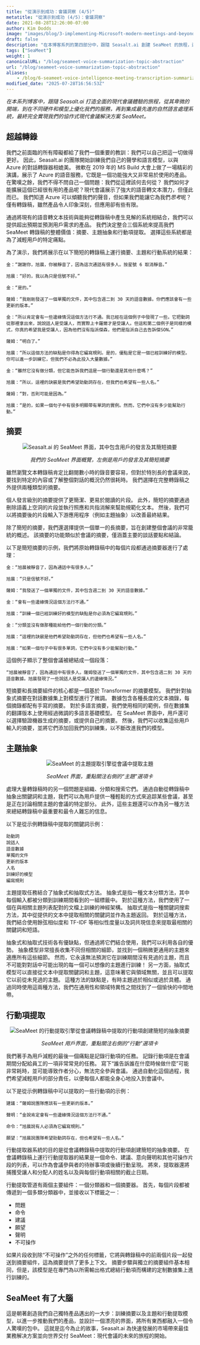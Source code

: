 ```yaml
---
title: "從演示到成功：會議洞察 (4/5)"
metatitle: "從演示到成功 (4/5)：會議洞察"
date: 2021-08-28T12:26:00-07:00
author: Kim Dodds
image: "images/blog/3-implementing-Microsoft-modern-meetings-and-beyond/SeaMeet animation.gif"
draft: false
description: "在本博客系列的第四部分中，跟隨 Seasalt.ai 創建 SeaMeet 的旅程，這是我們的協作式現代會議解決方案。"
tags: ["SeaMeet"]
weight: 1  
canonicalURL: "/blog/seameet-voice-summarization-topic-abstraction"
url: "/blog/seameet-voice-summarization-topic-abstraction"
aliases:
    - /blog/6-seameet-voice-intelligence-meeting-transcription-summarization-topic-abstraction-action-extraction/
modified_date: "2025-07-28T16:56:53Z"
---
```


*在本系列博客中，跟隨 Seasalt.ai 打造全面的現代會議體驗的旅程，從其卑微的開端，到在不同硬件和模型上優化我們的服務，再到集成最先進的自然語言處理系統，最終完全實現我們的協作式現代會議解決方案 SeaMeet。*

## 超越轉錄

我們之前面臨的所有障礙都給了我們一個重要的教訓：我們可以自己把這一切做得更好。
因此，Seasalt.ai 的團隊開始訓練我們自己的聲學和語言模型，以與 Azure 的對話轉錄器相媲美。
微軟在 2019 年的 MS Build 大會上做了一場精彩的演講，展示了 Azure 的語音服務，它既是一個功能強大又非常易於使用的產品。
在驚嘆之餘，我們不得不問自己一個問題：我們從這裡該何去何從？
我們如何才能擴展這個已經很有用的產品呢？現代會議展示了強大的語音轉文本潛力，但僅此而已。
我們知道 Azure 可以傾聽我們的聲音，但如果我們能讓它為我們*思考*呢？
僅有轉錄稿，雖然產品令人印象深刻，但應用卻有些有限。

通過將現有的語音轉文本技術與能夠從轉錄稿中產生見解的系統相結合，我們可以提供超出預期並預測用戶需求的產品。
我們決定整合三個系統來提高我們 SeaMeet 轉錄稿的整體價值：摘要、主題抽象和行動項提取。
選擇這些系統都是為了減輕用戶的特定痛點。

為了演示，我們將展示在以下簡短的轉錄稿上運行摘要、主題和行動系統的結果：

```
金：“謝謝你，旭晨，你被靜音了，因為這次通話有很多人。按星號 6 取消靜音。”

旭晨：“好的，我以為只是信號不好。”

金：“是的。”

薩姆：“我剛剛發送了一個單獨的文件，其中包含週二到 30 天的語音數據。你們應該會有一些更新的版本。”

金：“所以肯定會有一些邊緣情況這個方法行不通。我已經在這個例子中發現了一些。它把動詞從那裡拿出來，說說話人是受讓人，而實際上卡羅爾才是受讓人。但這和第二個例子是同樣的模式，你真的希望我是受讓人，因為他們沒有指派傑森，他們是指派自己去告訴傑SON。”

薩姆：“明白了。”

旭晨：“所以這個方法的缺點是你得為它編寫規則。是的，優點是它是一個已經訓練好的模型。你可以進一步訓練它，但我們不必為此投入大量數據。”

金：“雖然它沒有做分類，但它能告訴我們這是一個行動還是其他什麼嗎？”

旭晨：“所以，這裡的訣竅是我們希望助動詞存在，但我們也希望有一些人名。”

薩姆：“對，否則可能是因為。”

旭晨：“是的，如果一個句子中有很多明顯帶有單詞的實例。然而，它們中沒有多少能幫助行動。”
```

## 摘要

<center>
<img src="/images/blog/6-seameet-voice-intelligence-meeting-transcription-summarization-topic-abstraction-action-extraction/summarization.png" alt="Seasalt.ai 的 SeaMeet 界面，其中包含用戶的發言及其簡短摘要"/>

*我們的 SeaMeet 界面概覽，左側是用戶的發言及其簡短摘要*
</center>

雖然瀏覽文本轉錄稿肯定比翻閱數小時的錄音要容易，但對於特別長的會議來說，要找到特定的內容或了解整個對話的概況仍然很耗時。
我們選擇在完整轉錄稿之外提供兩種​​類型的摘要。

個人發言級別的摘要提供了更簡潔、更易於閱讀的片段。
此外，簡短的摘要通過刪除語義上空洞的片段並執行照應和共指消解來幫助規範化文本。
然後，我們可以將摘要後的片段輸入下游應用程序（例如主題抽象）以改善最終結果。

除了簡短的摘要，我們還選擇提供一個單一的長摘要，旨在創建整個會議的非常籠統的概述。
該摘要的功能類似於會議的摘要，僅涵蓋主要的談話要點和結論。

以下是簡短摘要的示例，我們將原始轉錄稿中的每個片段都通過摘要器進行了處理：

```
金：“旭晨被靜音了，因為通話中有很多人。”

旭晨：“只是信號不好。”

薩姆：“我發送了一個單獨的文件，其中包含週二到 30 天的語音數據。”

金：“會有一些邊緣情況這個方法行不通。”

旭晨：“訓練一個已經訓練好的模型的缺點是你必須為它編寫規則。”

金：“分類並沒有做那種能給他們一個行動的分類。”

旭晨：“這裡的訣竅是他們希望助動詞存在，但他們也希望有一些人名。”

旭晨：“如果一個句子中有很多單詞，它們中沒有多少能幫助行動。”
```

這個例子顯示了整個會議被總結成一個段落：

```
“旭晨被靜音了，因為通話中有很多人。薩姆發送了一個單獨的文件，其中包含週二到 30 天的語音數據。旭晨發現了一些說話人是受讓人的邊緣情況。”
```

短摘要和長摘要組件的核心都是一個基於 Transformer 的摘要模型。
我們針對抽象式摘要在對話數據集上對模型進行了微調。
數據包含各種長度的文本摘錄，每個摘錄都配有手寫的摘要。
對於多語言摘要，我們使用相同的範例，但在數據集的翻譯版本上使用經過微調的多語言基礎模型。
在 SeaMeet 界面中，用戶還可以選擇驗證機器生成的摘要，或提供自己的摘要。
然後，我們可以收集這些用戶輸入的摘要，並將它們添加回我們的訓練集，以不斷改進我們的模型。

## 主題抽象

<center>
<img src="/images/blog/6-seameet-voice-intelligence-meeting-transcription-summarization-topic-abstraction-action-extraction/topics.png" alt="SeaMeet 的主題提取引擎從會議中提取主題"/>

*SeaMeet 界面，重點關注右側的“主題”選項卡*
</center>

處理大量轉錄稿時的另一個問題是組織、分類和搜索它們。
通過自動從轉錄稿中抽象出關鍵詞和主題，我們可以為用戶提供一種輕鬆的方式來追踪某些會議，甚至是正在討論相關主題的會議的特定部分。
此外，這些主題還可以作為另一種方法來總結轉錄稿中最重要和最令人難忘的信息。

以下是從示例轉錄稿中提取的關鍵詞示例：

```
助動詞
說話人
語音數據
單獨的文件
更新的版本
人名
訓練好的模型
編寫規則
```

主題提取任務結合了抽象式和抽取式方法。
抽象式是指一種文本分類方法，其中每個輸入都被分類到訓練期間看到的一組標籤中。
對於這種方法，我們使用了一個在與相關主題列表配對的文檔上訓練的神經架構。
抽取式是指一種關鍵詞搜索方法，其中從提供的文本中提取相關的關鍵詞並作為主題返回。
對於這種方法，我們結合使用餘弦相似度和 TF-IDF 等相似性度量以及詞共現信息來提取最相關的關鍵詞和短語。

抽象式和抽取式技術各有優缺點，但通過將它們結合使用，我們可以利用各自的優勢。
抽象模型非常擅長收集不同但相關的細節，並找到一個稍微更通用的主題來適應所有這些細節。
然而，它永遠無法預測它在訓練期間沒有見過的主題，而且不可能對對話中可能出現的每一個可以想像的主題進行訓練！
另一方面，抽取式模型可以直接從文本中提取關鍵詞和主題，這意味著它與領域無關，並且可以提取它以前從未見過的主題。
這種方法的缺點是，有時主題過於相似或過於具體。
通過同時使用這兩種方法，我們在通用性和領域特異性之間找到了一個愉快的中間地帶。

## 行動項提取

<center>
<img src="/images/blog/6-seameet-voice-intelligence-meeting-transcription-summarization-topic-abstraction-action-extraction/actions.png" alt="SeaMeet 的行動提取引擎從會議轉錄稿中提取的行動項創建簡短的抽象摘要"/>

*SeaMeet 用戶界面，重點關注右側的“行動”選項卡*
</center>

我們著手為用戶減輕的最後一個痛點是記錄行動項的任務。
記錄行動項是在會議期間分配給員工的一項非常常見的任務。
寫下“誰告訴誰在什麼時候做什麼”可能非常耗時，並可能導致作者分心，無法完全參與會議。
通過自動化這個過程，我們希望減輕用戶的部分責任，以便每個人都能全身心地投入到會議中。

以下是從示例轉錄稿中可以提取的一些行動項的示例：

```
建議：“薩姆說團隊應該有一些更新的版本。”

聲明：“金說肯定會有一些邊緣情況這個方法行不通。”

命令：“旭晨說有人必須為它編寫規則。”

願望：“旭晨說團隊希望助動詞存在，但也希望有一些人名。”
```

行動提取器系統的目的是從會議轉錄稿中提取的行動項創建簡短的抽象摘要。
在會議轉錄稿上運行行動提取器的結果是一個命令、建議、意向聲明和其他可操作片段的列表，可以作為會議參與者的待辦事項或後續行動呈現。
將來，提取器還將捕獲受讓人和分配人的姓名以及與每個行動項相關的截止日期。

行動提取管道有兩個主要組件：一個分類器和一個摘要器。
首先，每個片段都被傳遞到一個多類分類器中，並接收以下標籤之一：

- 問題
- 命令
- 建議
- 願望
- 聲明
- 不可操作

如果片段收到除“不可操作”之外的任何標籤，它將與轉錄稿中的前兩個片段一起發送到摘要組件，這為摘要提供了更多上下文。
摘要步驟與獨立的摘要組件基本相同，但是，該模型是在專門為以所需輸出格式總結行動項而構建的定制數據集上進行訓練的。

## SeaMeet 有了大腦

這是朝著創造我們自己獨特產品邁出的一大步：訓練摘要以及主題和行動提取模型，以進一步推動我們的產品，並設計一個漂亮的界面，將所有東西都融入一個令人驚嘆的包中。
這就是迄今為止的故事，Seasalt.ai 為快速發展的市場帶來最佳業務解决方案並向世界交付 SeaMeet：現代會議的未來的旅程的開始。
